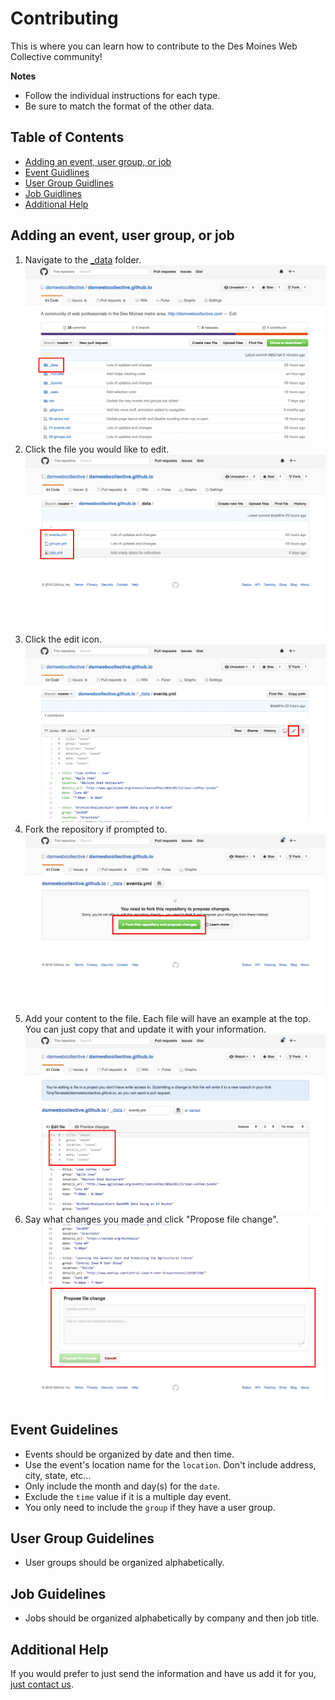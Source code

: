 # Contributing

This is where you can learn how to contribute to the Des Moines Web Collective community!


__Notes__

- Follow the individual instructions for each type.
- Be sure to match the format of the other data.


## Table of Contents

- [Adding an event, user group, or job](#adding-an-event-user-group-or-job)
- [Event Guidlines](#event-guidelines)
- [User Group Guidlines](#user-group-guidelines)
- [Job Guidlines](#job-guidelines)
- [Additional Help](#additional-help)


## Adding an event, user group, or job

1. Navigate to the [_data](./_data) folder. ![Contributing - Data](./media/contributing-data.png)
1. Click the file you would like to edit. ![Contributing - File](./media/contributing-file.png)
1. Click the edit icon. ![Contributing - Edit](./media/contributing-edit.png)
1. Fork the repository if prompted to.  ![Contributing - Fork](./media/contributing-fork.png)
1. Add your content to the file. Each file will have an example at the top. You can just copy that and update it with your information. ![Contributing - Changes](./media/contributing-changes.png)
1. Say what changes you made and click "Propose file change". ![Contributing - Propose](./media/contributing-propose.png)


## Event Guidelines

- Events should be organized by date and then time.
- Use the event's location name for the `location`. Don't include address, city, state, etc...
- Only include the month and day(s) for the `date`.
- Exclude the `time` value if it is a multiple day event.
- You only need to include the `group` if they have a user group.


## User Group Guidelines

- User groups should be organized alphabetically.


## Job Guidelines

- Jobs should be organized alphabetically by company and then job title.


## Additional Help

If you would prefer to just send the information and have us add it for you, [just contact us](http://dsmwebcollective.com/contact/).
